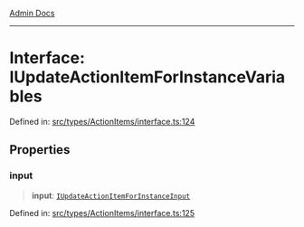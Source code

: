 [Admin Docs](/)

***

# Interface: IUpdateActionItemForInstanceVariables

Defined in: [src/types/ActionItems/interface.ts:124](https://github.com/PalisadoesFoundation/talawa-admin/blob/main/src/types/ActionItems/interface.ts#L124)

## Properties

### input

> **input**: [`IUpdateActionItemForInstanceInput`](IUpdateActionItemForInstanceInput.md)

Defined in: [src/types/ActionItems/interface.ts:125](https://github.com/PalisadoesFoundation/talawa-admin/blob/main/src/types/ActionItems/interface.ts#L125)
